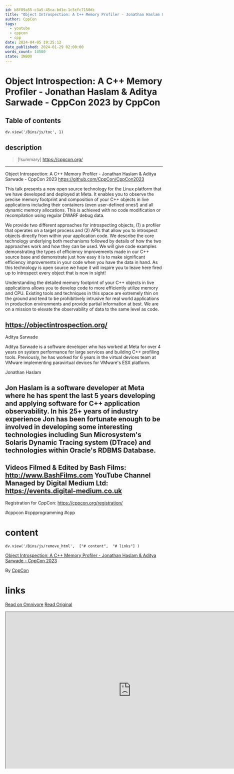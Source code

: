 ```yaml
---
id: b8f89a55-c3a5-45ca-bd1e-1c5cfc7150dc
title: "Object Introspection: A C++ Memory Profiler - Jonathan Haslam & Aditya Sarwade - CppCon 2023"
author: CppCon
tags:
  - youtube
  - cppcon
  - cpp
date: 2024-04-05 19:25:12
date_published: 2024-01-29 02:00:00
words_count: 14500
state: INBOX
---
```


# Object Introspection: A C++ Memory Profiler - Jonathan Haslam & Aditya Sarwade - CppCon 2023 by CppCon
## Table of contents
```dataviewjs 
dv.view('/Bins/js/toc', 1) 
```


## description
>[!summary] 
> https://cppcon.org/
---

Object Introspection: A C++ Memory Profiler - Jonathan Haslam & Aditya Sarwade - CppCon 2023
https://github.com/CppCon/CppCon2023

This talk presents a new open source technology for the Linux platform that we have developed and deployed at Meta. It enables you to observe the precise memory footprint and composition of your C++ objects in live applications including their containers (even user-defined ones!) and all dynamic memory allocations. This is achieved with no code modification or recompilation using regular DWARF debug data.

We provide two different approaches for introspecting objects, (1) a profiler that operates on a target process and (2) APIs that allow you to introspect objects directly from within your application code. We describe the core technology underlying both mechanisms followed by details of how the two approaches work and how they can be used. We will give code examples demonstrating the types of efficiency improvements made in our C++ source base and demonstrate just how easy it is to make significant efficiency improvements in your code when you have the data in hand. As this technology is open source we hope it will inspire you to leave here fired up to introspect every object that is now in sight!

Understanding the detailed memory footprint of your C++ objects in live applications allows you to develop code to more efficiently utilize memory and CPU. Existing tools and techniques in this space are extremely thin on the ground and tend to be prohibitively intrusive for real world applications in production environments and provide partial information at best. We are on a mission to elevate the observability of data to the same level as code.

https://objectintrospection.org/
---

Aditya Sarwade

Aditya Sarwade is a software developer who has worked at Meta for over 4 years on system performance for large services and building C++ profiling tools. Previously, he has worked for 6 years in the virtual devices team at VMware implementing paravirtual devices for VMware's ESX platform.

Jonathan Haslam

Jon Haslam is a software developer at Meta where he has spent the last 5 years developing and applying software for C++ application observability. In his 25+ years of industry experience Jon has been fortunate enough to be involved in developing some interesting technologies including Sun Microsystem's Solaris Dynamic Tracing system (DTrace) and technologies within Oracle's RDBMS Database.
---

Videos Filmed & Edited by Bash Films: http://www.BashFilms.com
YouTube Channel Managed by Digital Medium Ltd: https://events.digital-medium.co.uk
---

Registration for CppCon: https://cppcon.org/registration/

#cppcon #cppprogramming #cpp


# content
```dataviewjs 
dv.view('/Bins/js/remove_html',  ["# content",  "# links"] ) 
```
[Object Introspection: A C++ Memory Profiler - Jonathan Haslam & Aditya Sarwade - CppCon 2023](https://www.youtube.com/watch?v=6IlTs8YRne0)

By [CppCon](https://www.youtube.com/@CppCon)



# links
[Read on Omnivore](https://omnivore.app/me/https-www-youtube-com-watch-v-6-il-ts-8-y-rne-0-18eaf1411ee)
[Read Original](https://www.youtube.com/watch?v=6IlTs8YRne0)

<iframe src="https://www.youtube.com/watch?v=6IlTs8YRne0"  width="800" height="500"></iframe>
